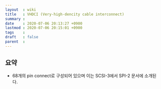 ```yaml
---
layout  : wiki
title   : VHDCI (Very-high-dencity cable interconnect)
summary : 
date    : 2020-07-06 20:13:27 +0900
lastmod : 2020-07-06 20:15:01 +0900
tags    : 
draft   : false
parent  : 
---
```


## 요약
 * 68개의 pin connect로 구성되어 있으며 이는 SCSI-3에서 SPI-2 문서에 소개된다.
